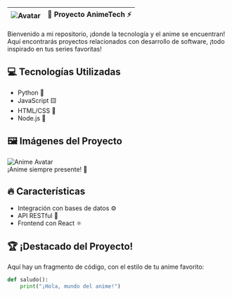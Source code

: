 | ![Avatar](https://sm.ign.com/t/ign_latam/screenshot/default/solo-leveling_yzza.1280.png) | 👾 **Proyecto AnimeTech** ⚡️ |
|------------------------------------------|-----------------------------|
Bienvenido a mi repositorio, ¡donde la tecnología y el anime se encuentran! Aquí encontrarás proyectos relacionados con desarrollo de software, ¡todo inspirado en tus series favoritas!

## 💻 Tecnologías Utilizadas

- Python 🐍
- JavaScript 🟨
- HTML/CSS 🎨
- Node.js 🚀

## 🖼️ Imágenes del Proyecto

![Anime Avatar](https://imgsrv.crunchyroll.com/cdn-cgi/image/fit=cover,format=auto,quality=85,width=1920/keyart/GYQWNXPZY-backdrop_wide)  
¡Anime siempre presente! 🌟

## 🔥 Características

- Integración con bases de datos ⚙️
- API RESTful 🚀
- Frontend con React ⚛️

## 🏆 ¡Destacado del Proyecto!

Aquí hay un fragmento de código, con el estilo de tu anime favorito:

```python
def saludo():
    print("¡Hola, mundo del anime!")
